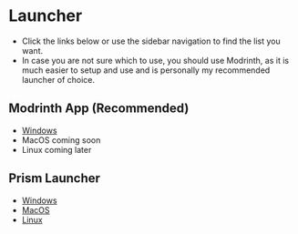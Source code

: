 # Launcher

- Click the links below or use the sidebar navigation to find the list you want.
- In case you are not sure which to use, you should use Modrinth, as it is much easier to setup and use and is personally my recommended launcher of choice.

## Modrinth App (Recommended)

- [Windows](https://alternatives.microcontrollers.dev/launcher/modrinth_win)
- MacOS coming soon
- Linux coming later

## Prism Launcher

- [Windows](https://alternatives.microcontrollers.dev/launcher/prism_win)
- [MacOS](https://alternatives.microcontrollers.dev/launcher/prism_mac)
- [Linux](https://alternatives.microcontrollers.dev/launcher/prism_gnu)
